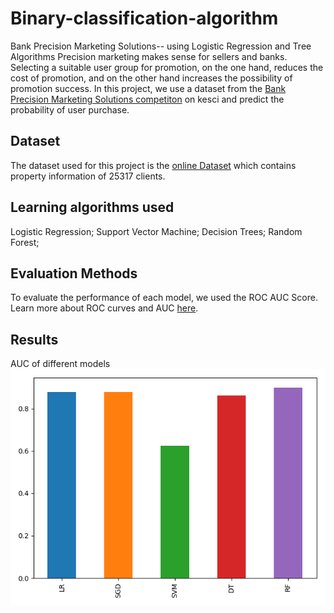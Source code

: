 # Binary-classification-algorithm
Bank Precision Marketing Solutions-- using Logistic Regression and Tree Algorithms
Precision marketing makes sense for sellers and banks. Selecting a suitable user group for promotion, on the one hand, reduces the cost of promotion, and on the other hand increases the possibility of promotion success. In this project, we use a dataset from the [Bank Precision Marketing Solutions competiton](https://www.kesci.com/home/competition/5c234c6626ba91002bfdfdd3/content/0) on kesci and predict the probability of user purchase.
## Dataset
The dataset used for this project is the [online Dataset](https://www.kesci.com/home/competition/5c234c6626ba91002bfdfdd3/content/2) which contains property information of 25317 clients. 
## Learning algorithms used
Logistic Regression;
Support Vector Machine;
Decision Trees;
Random Forest;
## Evaluation Methods
To evaluate the performance of each model, we used the ROC AUC Score. Learn more about ROC curves and AUC [here](https://www.dataschool.io/roc-curves-and-auc-explained/).
## Results
AUC of different models
![AUC of different methods](https://github.com/zhuqiqi19941122/binary-classification-algorithm/blob/master/fig/performance.png)
